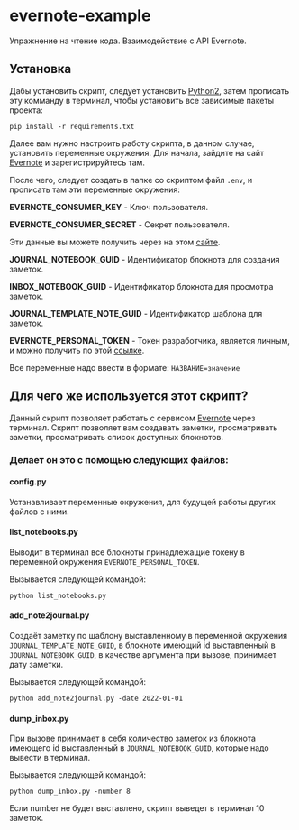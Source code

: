 # evernote-example
Упражнение на чтение кода. Взаимодействие с API Evernote.

## Установка
Дабы установить скрипт, следует установить [Python2](https://www.python.org/downloads/release/python-2717/), затем прописать эту комманду в терминал, чтобы установить все зависимые пакеты проекта:

```pip install -r requirements.txt```

Далее вам нужно настроить работу скрипта, в данном случае, установить переменные окружения. Для начала, зайдите на сайт [Evernote](https://sandbox.evernote.com/Registration.action) и зарегистрируйтесь там.

После чего, следует создать в папке со скриптом файл ```.env```, и прописать там эти переменные окружения:

**EVERNOTE_CONSUMER_KEY** - Ключ пользователя.

**EVERNOTE_CONSUMER_SECRET** - Секрет пользователя.

Эти данные вы можете получить через на этом [сайте](https://dev.evernote.com/doc/articles/authentication.php).

**JOURNAL_NOTEBOOK_GUID** - Идентификатор блокнота для создания заметок.

**INBOX_NOTEBOOK_GUID** - Идентификатор блокнота для просмотра заметок.

**JOURNAL_TEMPLATE_NOTE_GUID** - Идентификатор шаблона для заметок.

**EVERNOTE_PERSONAL_TOKEN** - Токен разработчика, является личным, и можно получить по этой [ссылке](https://sandbox.evernote.com/Login.action).

Все переменные надо ввести в формате: ```НАЗВАНИЕ=значение```

## Для чего же используется этот скрипт?

Данный скрипт позволяет работать с сервисом [Evernote](https://evernote.com/intl/ru) через терминал. Скрипт позволяет вам создавать заметки, просматривать заметки, просматривать список доступных блокнотов.

### Делает он это с помощью следующих файлов:

#### config.py

Устанавливает переменные окружения, для будущей работы других файлов с ними.

#### list_notebooks.py

Выводит в терминал все блокноты принадлежащие токену в переменной окружения ```EVERNOTE_PERSONAL_TOKEN```.

Вызывается следующей командой:

```python list_notebooks.py```

#### add_note2journal.py

Создаёт заметку по шаблону выставленному в переменной окружения ```JOURNAL_TEMPLATE_NOTE_GUID```, в блокноте имеющий id выставленный в ```JOURNAL_NOTEBOOK_GUID```, в качестве аргумента при вызове, принимает дату заметки.

Вызывается следующей командой:

```python add_note2journal.py -date 2022-01-01```

#### dump_inbox.py

При вызове принимает в себя количество заметок из блокнота имеющего id выставленный в ```JOURNAL_NOTEBOOK_GUID```, которые надо вывести в терминал. 

Вызывается следующей командой:

```python dump_inbox.py -number 8```

Если number не будет выставлено, скрипт выведет в терминал 10 заметок.
